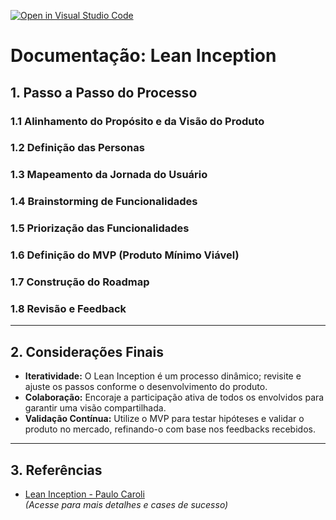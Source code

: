 [![Open in Visual Studio Code](https://classroom.github.com/assets/open-in-vscode-2e0aaae1b6195c2367325f4f02e2d04e9abb55f0b24a779b69b11b9e10269abc.svg)](https://classroom.github.com/online_ide?assignment_repo_id=18622968&assignment_repo_type=AssignmentRepo)
# Documentação: Lean Inception

## 1. Passo a Passo do Processo

### 1.1 Alinhamento do Propósito e da Visão do Produto


### 1.2 Definição das Personas


### 1.3 Mapeamento da Jornada do Usuário


### 1.4 Brainstorming de Funcionalidades


### 1.5 Priorização das Funcionalidades


### 1.6 Definição do MVP (Produto Mínimo Viável)


### 1.7 Construção do Roadmap


### 1.8 Revisão e Feedback


---

## 2. Considerações Finais

- **Iteratividade:** O Lean Inception é um processo dinâmico; revisite e ajuste os passos conforme o desenvolvimento do produto.
- **Colaboração:** Encoraje a participação ativa de todos os envolvidos para garantir uma visão compartilhada.
- **Validação Contínua:** Utilize o MVP para testar hipóteses e validar o produto no mercado, refinando-o com base nos feedbacks recebidos.

---

## 3. Referências

- [Lean Inception - Paulo Caroli](https://leaninception.com/)  
  *(Acesse para mais detalhes e cases de sucesso)*